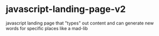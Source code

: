 # javascript-landing-page-v2
javascript landing page that "types" out content and can generate new words for specific places like a mad-lib

